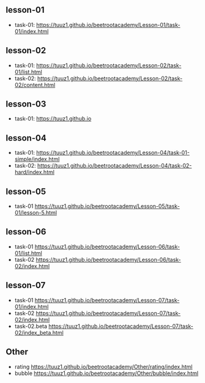 ## lesson-01
* task-01:
https://tuuz1.github.io/beetrootacademy/Lesson-01/task-01/index.html

## lesson-02
* task-01:
https://tuuz1.github.io/beetrootacademy/Lesson-02/task-01/list.html
* task-02:
https://tuuz1.github.io/beetrootacademy/Lesson-02/task-02/content.html

## lesson-03
* task-01:
https://tuuz1.github.io

## lesson-04
* task-01:
https://tuuz1.github.io/beetrootacademy/Lesson-04/task-01-simple/index.html
* task-02:
https://tuuz1.github.io/beetrootacademy/Lesson-04/task-02-hard/index.html

## lesson-05
* task-01
https://tuuz1.github.io/beetrootacademy/Lesson-05/task-01/lesson-5.html

## lesson-06
* task-01
https://tuuz1.github.io/beetrootacademy/Lesson-06/task-01/list.html
* task-02
https://tuuz1.github.io/beetrootacademy/Lesson-06/task-02/index.html

## lesson-07
* task-01
https://tuuz1.github.io/beetrootacademy/Lesson-07/task-01/index.html
* task-02
https://tuuz1.github.io/beetrootacademy/Lesson-07/task-02/index.html
* task-02.beta
https://tuuz1.github.io/beetrootacademy/Lesson-07/task-02/index_beta.html

## Other 
* rating
https://tuuz1.github.io/beetrootacademy/Other/rating/index.html
* bubble
https://tuuz1.github.io/beetrootacademy/Other/bubble/index.html